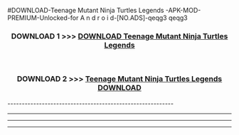 #DOWNLOAD-Teenage Mutant Ninja Turtles Legends -APK-MOD-PREMIUM-Unlocked-for A n d r o i d-[NO.ADS]-qeqg3 qeqg3 



<div align="center">

<h3>DOWNLOAD 1 >>> <a href="https://getmod2.web.app/?judul=Teenage Mutant Ninja Turtles Legends ">DOWNLOAD Teenage Mutant Ninja Turtles Legends </a></h3><br>

<h3>DOWNLOAD 2 >>> <a href="https://getmod2.web.app/?judul=Teenage Mutant Ninja Turtles Legends ">Teenage Mutant Ninja Turtles Legends  DOWNLOAD </a></h3>

</div>
----------------------------------------------------------

----------------------------------------------------------

----------------------------------------------------------

----------------------------------------------------------



